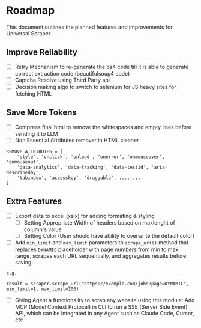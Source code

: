 # Roadmap

This document outlines the planned features and improvements for Universal Scraper.

## Improve Reliability

- [ ] ⁠Retry Mechanism to re-generate the bs4 code till it is able to generate correct extraction code (beautifulsoup4 code)
- [ ] Captcha Resolve using Third Party api
- [ ] Decision making algo to switch to selenium for JS heavy sites for fetching HTML

## Save More Tokens

- [ ] Compress final html to remove the whitespaces and empty lines before sending it to LLM
- [ ] Non Essential Attributes remover in HTML cleaner

```
REMOVE_ATTRIBUTES = [
    'style', 'onclick', 'onload', 'onerror', 'onmouseover', 'onmouseout',
    'data-analytics', 'data-tracking', 'data-testid', 'aria-describedby',
    'tabindex', 'accesskey', 'draggable', .........
]
```

## Extra Features

- [ ] Export data to excel (xslx) for adding formating & styling
    - [ ] Setting Appropriate Width of headers based on maxlenght of column's value
    - [ ] Setting Color (User should have ability to overwrite the default color)
- [ ] Add `min_limit` and `max_limit` parameters to `scrape_url()` method that replaces `DYNAMIC` placeholder with page numbers from min to max range, scrapes each URL sequentially, and aggregates results before saving.

```
e.g.

result = scraper.scrape_url("https://example.com/jobs?page=DYNAMIC", min_limit=1, max_limit=100)
```
- [ ] Giving Agent a functionality to scrap any website using this module: Add MCP (Model Context Protocal) in CLI to run a SSE (Server Side Event) API, which can be integrated in any Agent such as Claude Code, Cursor, etc